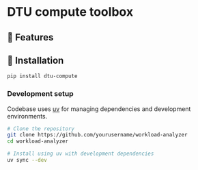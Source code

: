 # DTU compute toolbox

## 🌟 Features

## 🔧 Installation

```bash
pip install dtu-compute
```

### Development setup

Codebase uses [uv](https://github.com/astral-sh/uv) for managing dependencies and development environments.

```bash
# Clone the repository
git clone https://github.com/yourusername/workload-analyzer
cd workload-analyzer

# Install using uv with development dependencies
uv sync --dev
```
